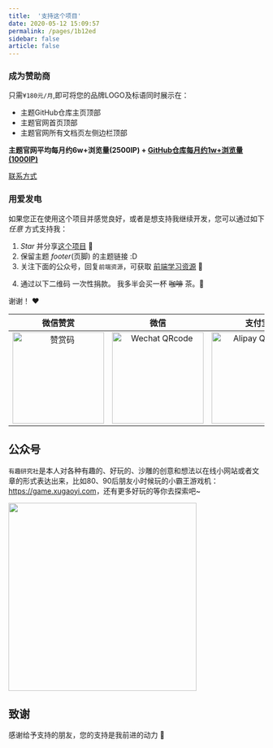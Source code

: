 ```yaml
---
title:  '支持这个项目'
date: 2020-05-12 15:09:57
permalink: /pages/1b12ed
sidebar: false
article: false
---
```


### 成为赞助商

只需`¥180元/月`,即可将您的品牌LOGO及标语同时展示在：
- 主题GitHub仓库主页顶部
- 主题官网首页顶部
- 主题官网所有文档页左侧边栏顶部

**主题官网平均每月约6w+浏览量(2500IP) + [GitHub仓库每月约1w+浏览量(1000IP)](https://github.com/xugaoyi/vuepress-theme-vdoing/graphs/traffic)**

[联系方式](https://xugaoyi.com/about/#%E8%81%94%E7%B3%BB)


### 用爱发电
如果您正在使用这个项目并感觉良好，或者是想支持我继续开发，您可以通过如下*任意* 方式支持我：

1. *Star* 并分享[这个项目](https://github.com/xugaoyi/vuepress-theme-vdoing) :rocket:
2. 保留主题 *footer*(页脚) 的主题链接 :D
3. 关注下面的公众号，回复`前端资源`，可获取 [前端学习资源](https://github.com/xugaoyi/blog-gitalk-comment/wiki/Front-end-Study) 💯
<!-- 4. 轻轻点击一次页面广告 ✨ -->
4. 通过以下二维码 一次性捐款。 我多半会买一杯 ~~咖啡~~ 茶。:tea:

谢谢！ :heart:

| 微信赞赏 | 微信 | 支付宝 |
| :---: | :---: | :---: |
| <img src="https://cdn.jsdelivr.net/gh/xugaoyi/image_store/blog/20200523131533.jpg" alt="赞赏码" width=180> | <img src="https://cdn.jsdelivr.net/gh/xugaoyi/image_store/blog/20200410113708.jpg" alt="Wechat QRcode" width=180>| <img src="https://cdn.jsdelivr.net/gh/xugaoyi/image_store/blog/20200410113707.jpg" alt="Alipay QRcode" width=180> |

## 公众号
`有趣研究社`是本人对各种有趣的、好玩的、沙雕的创意和想法以在线小网站或者文章的形式表达出来，比如80、90后朋友小时候玩的小霸王游戏机：<https://game.xugaoyi.com>，还有更多好玩的等你去探索吧~

<img src="https://cdn.jsdelivr.net/gh/xugaoyi/image_store@master/blog/扫码_搜索联合传播样式-标准色版.1wp8gd1mhjhc.jpg"  style="width:370px;" />
<!-- <img src="https://cdn.jsdelivr.net/gh/xugaoyi/image_store@master/blog/qrcode.zdqv9mlfc0g.jpg"  style="width:30%;" /> -->

## 致谢
感谢给予支持的朋友，您的支持是我前进的动力 🎉
